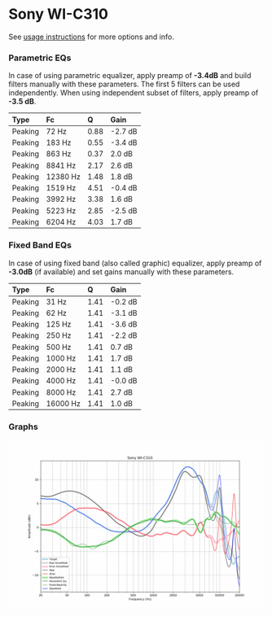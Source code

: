 # Sony WI-C310
See [usage instructions](https://github.com/jaakkopasanen/AutoEq#usage) for more options and info.

### Parametric EQs
In case of using parametric equalizer, apply preamp of **-3.4dB** and build filters manually
with these parameters. The first 5 filters can be used independently.
When using independent subset of filters, apply preamp of **-3.5 dB**.

| Type    | Fc       |    Q | Gain    |
|:--------|:---------|:-----|:--------|
| Peaking | 72 Hz    | 0.88 | -2.7 dB |
| Peaking | 183 Hz   | 0.55 | -3.4 dB |
| Peaking | 863 Hz   | 0.37 | 2.0 dB  |
| Peaking | 8841 Hz  | 2.17 | 2.6 dB  |
| Peaking | 12380 Hz | 1.48 | 1.8 dB  |
| Peaking | 1519 Hz  | 4.51 | -0.4 dB |
| Peaking | 3992 Hz  | 3.38 | 1.6 dB  |
| Peaking | 5223 Hz  | 2.85 | -2.5 dB |
| Peaking | 6204 Hz  | 4.03 | 1.7 dB  |

### Fixed Band EQs
In case of using fixed band (also called graphic) equalizer, apply preamp of **-3.0dB**
(if available) and set gains manually with these parameters.

| Type    | Fc       |    Q | Gain    |
|:--------|:---------|:-----|:--------|
| Peaking | 31 Hz    | 1.41 | -0.2 dB |
| Peaking | 62 Hz    | 1.41 | -3.1 dB |
| Peaking | 125 Hz   | 1.41 | -3.6 dB |
| Peaking | 250 Hz   | 1.41 | -2.2 dB |
| Peaking | 500 Hz   | 1.41 | 0.7 dB  |
| Peaking | 1000 Hz  | 1.41 | 1.7 dB  |
| Peaking | 2000 Hz  | 1.41 | 1.1 dB  |
| Peaking | 4000 Hz  | 1.41 | -0.0 dB |
| Peaking | 8000 Hz  | 1.41 | 2.7 dB  |
| Peaking | 16000 Hz | 1.41 | 1.0 dB  |

### Graphs
![](./Sony%20WI-C310.png)